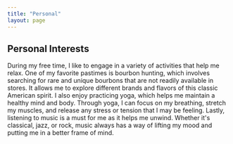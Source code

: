 ```yaml
---
title: "Personal"
layout: page
---
```


## Personal Interests

During my free time, I like to engage in a variety of activities that help me relax. One of my favorite pastimes is bourbon hunting, which involves searching for rare and unique bourbons that are not readily available in stores. It allows me to explore different brands and flavors of this classic American spirit. I also enjoy practicing yoga, which helps me maintain a healthy mind and body. Through yoga, I can focus on my breathing, stretch my muscles, and release any stress or tension that I may be feeling. Lastly, listening to music is a must for me as it helps me unwind. Whether it's classical, jazz, or rock, music always has a way of lifting my mood and putting me in a better frame of mind.




